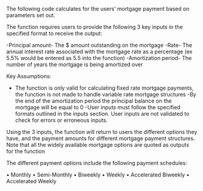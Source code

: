 The following code calculates for the users’ mortgage payment based on parameters set out.


The function requires users to provide the following 3 key inputs in the specified format to receive the output:

-Principal amount- The $ amount outstanding on the mortgage
-Rate- The annual interest rate associated with the mortgage rate as a percentage (ex 5.5% would be entered as 5.5 into the function)
-Amortization period- The number of years the mortgage is being amortized over

Key Assumptions:
- The function is only valid for calculating fixed rate mortgage payments, the function is not made to handle variable rate mortgage structures
-By the end of the amortization period the principal balance on the mortgage will be equal to 0
-User inputs must follow the specified formats outlined in the inputs section. User inputs are not validated to check for errors or erroneous inputs.

Using the 3 inputs, the function will return to users the different options they have, and the payment amounts for different mortgage payment structures. Note that all the widely available mortgage options are quoted as outputs for the function

The different payment options include the following payment schedules:

•	Monthly 
•	Semi-Monthly 
•	Biweekly
•	Weekly
•	Accelerated Biweekly
•	Accelerated Weekly

